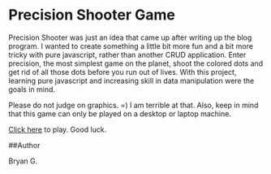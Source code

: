 # Precision Shooter Game

Precision Shooter was just an idea that came up after writing up the blog program. I wanted to create something a little bit more fun 
and a bit more tricky with pure javascript, rather than another CRUD application. Enter precision, the most simplest game on 
the planet, shoot the colored dots and get rid of all those dots before you run out of lives. With this project, learning pure javascript 
and increasing skill in data manipulation were the goals in mind.

Please do not judge on graphics. =) I am terrible at that. Also, keep in mind that this game can only be played on a desktop or laptop machine.

[Click here](https://bryg217.github.io/precisiongame/ "Precision Shooter") to play. Good luck.

##Author

Bryan G.
